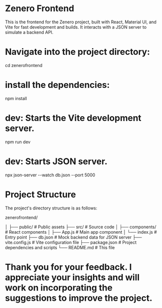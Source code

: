 # Zenero Frontend

This is the frontend for the Zenero project, built with React, Material UI, and Vite for fast development and builds. It interacts with a JSON server to simulate a backend API.

# Navigate into the project directory:

cd zenerofrontend

# install the dependencies:

npm install

# dev: Starts the Vite development server.

npm run dev

# dev: Starts JSON server.

npx json-server --watch db.json --port 5000


# Project Structure
The project's directory structure is as follows:

zenerofrontend/

│
├── public/                # Public assets
├── src/                   # Source code
│   ├── components/        # React components
│   ├── App.js             # Main app component
│   └── index.js           # Entry point
├── db.json                # Mock backend data for JSON server
├── vite.config.js         # Vite configuration file
├── package.json           # Project dependencies and scripts
└── README.md              # This file


# Thank you for your feedback. I appreciate your insights and will work on incorporating the suggestions to improve the project.

